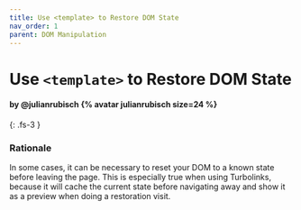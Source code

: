 ```yaml
---
title: Use <template> to Restore DOM State
nav_order: 1
parent: DOM Manipulation
---
```


# Use `<template>` to Restore DOM State

#### by @julianrubisch {% avatar julianrubisch size=24 %}
{: .fs-3 }

### Rationale
In some cases, it can be necessary to reset your DOM to a known state before leaving the page. This is especially true when using Turbolinks, because it will cache the current state before navigating away and show it as a preview when doing a restoration visit.
